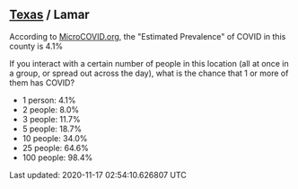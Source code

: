 
## [Texas](/united-states/texas) / Lamar

According to [MicroCOVID.org](http://microcovid.org),
the "Estimated Prevalence" of COVID in this county is 4.1%

If you interact with a certain number of people in this location
(all at once in a group, or spread out across the day), what is the chance that
1 or more of them has COVID?

- 1 person: 4.1%
- 2 people: 8.0%
- 3 people: 11.7%
- 5 people: 18.7%
- 10 people: 34.0%
- 25 people: 64.6%
- 100 people: 98.4%

Last updated: 2020-11-17 02:54:10.626807 UTC
